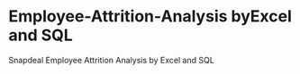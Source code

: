 # Employee-Attrition-Analysis byExcel and SQL
Snapdeal Employee Attrition Analysis by Excel and SQL
